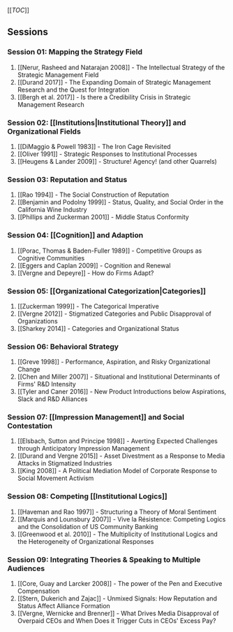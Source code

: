 [[_TOC_]]

## Sessions

### Session 01: Mapping the Strategy Field
1. [[Nerur, Rasheed and Natarajan 2008]] - The Intellectual Strategy of the Strategic Management Field
2. [[Durand 2017]] - The Expanding Domain of Strategic Management Research and the Quest for Integration
3. [[Bergh et al. 2017]] - Is there a Credibility Crisis in Strategic Management Research

### Session 02: [[Institutions|Institutional Theory]] and Organizational Fields
1. [[DiMaggio & Powell 1983]] - The Iron Cage Revisited
2. [[Oliver 1991]] - Strategic Responses to Institutional Processes
3. [[Heugens & Lander 2009]] - Structure! Agency! (and other Quarrels)

### Session 03: Reputation and Status
1. [[Rao 1994]] - The Social Construction of Reputation
2. [[Benjamin and Podolny 1999]] - Status, Quality, and Social Order in the California Wine Industry
3. [[Phillips and Zuckerman 2001]] - Middle Status Conformity

### Session 04: [[Cognition]] and Adaption
1. [[Porac, Thomas & Baden-Fuller 1989]] - Competitive Groups as Cognitive Communities
2. [[Eggers and Caplan 2009]] - Cognition and Renewal
3. [[Vergne and Depeyre]] - How do Firms Adapt?

### Session 05: [[Organizational Categorization|Categories]]
1. [[Zuckerman 1999]] - The Categorical Imperative
2. [[Vergne 2012]] - Stigmatized Categories and Public Disapproval of Organizations
3. [[Sharkey 2014]] - Categories and Organizational Status

### Session 06: Behavioral Strategy
1. [[Greve 1998]] - Performance, Aspiration, and Risky Organizational Change
2. [[Chen and Miller 2007]] - Situational and Institutional Determinants of Firms' R&D Intensity
3. [[Tyler and Caner 2016]] - New Product Introductions below Aspirations, Slack and R&D Alliances

### Session 07: [[Impression Management]] and Social Contestation
1. [[Elsbach, Sutton and Principe 1998]] - Averting Expected Challenges through Anticipatory Impression Management
2. [[Durand and Vergne 2015]] - Asset Divestment as a Response to Media Attacks in Stigmatized Industries
3. [[King 2008]] - A Political Mediation Model of Corporate Response to Social Movement Activism

### Session 08: Competing [[Institutional Logics]]
1. [[Haveman and Rao 1997]] - Structuring a Theory of Moral Sentiment
2. [[Marquis and Lounsbury 2007]] - Vive la Résistence: Competing Logics and the Consolidation of US Community Banking
3. [[Greenwood et al. 2010]] - The Multiplicity of Institutional Logics and the Heterogeneity of Organizational Responses

### Session 09: Integrating Theories & Speaking to Multiple Audiences
1. [[Core, Guay and Larcker 2008]] - The power of the Pen and Executive Compensation
2. [[Stern, Dukerich and Zajac]] - Unmixed Signals: How Reputation and Status Affect Alliance Formation
3. [[Vergne, Wernicke and Brenner]] - What Drives Media Disapproval of Overpaid CEOs and When Does it Trigger Cuts in CEOs' Excess Pay?